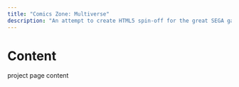 ```yaml
---
title: "Comics Zone: Multiverse"
description: "An attempt to create HTML5 spin-off for the great SEGA game called Comix Zone"
---
```


# Content

project page content
